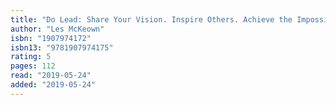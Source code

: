 ```yaml
---
title: "Do Lead: Share Your Vision. Inspire Others. Achieve the Impossible."
author: "Les McKeown"
isbn: "1907974172"
isbn13: "9781907974175"
rating: 5
pages: 112
read: "2019-05-24"
added: "2019-05-24"
---
```


